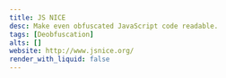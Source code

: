 ```yaml
---
title: JS NICE
desc: Make even obfuscated JavaScript code readable.
tags: [Deobfuscation]
alts: []
website: http://www.jsnice.org/
render_with_liquid: false
---
```

